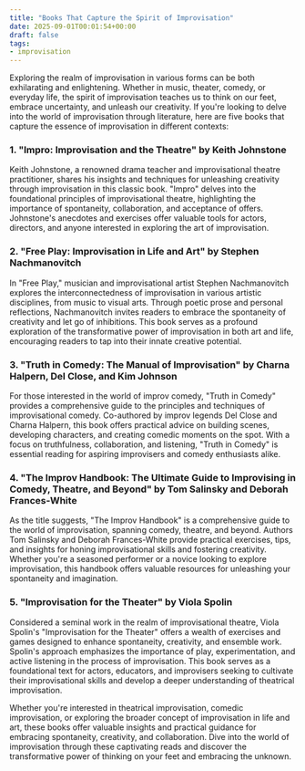 ```yaml
---
title: "Books That Capture the Spirit of Improvisation"
date: 2025-09-01T00:01:54+00:00
draft: false
tags:
- improvisation
---
```


Exploring the realm of improvisation in various forms can be both exhilarating and enlightening. Whether in music, theater, comedy, or everyday life, the spirit of improvisation teaches us to think on our feet, embrace uncertainty, and unleash our creativity. If you're looking to delve into the world of improvisation through literature, here are five books that capture the essence of improvisation in different contexts:

### 1. "Impro: Improvisation and the Theatre" by Keith Johnstone

Keith Johnstone, a renowned drama teacher and improvisational theatre practitioner, shares his insights and techniques for unleashing creativity through improvisation in this classic book. "Impro" delves into the foundational principles of improvisational theatre, highlighting the importance of spontaneity, collaboration, and acceptance of offers. Johnstone's anecdotes and exercises offer valuable tools for actors, directors, and anyone interested in exploring the art of improvisation.

### 2. "Free Play: Improvisation in Life and Art" by Stephen Nachmanovitch

In "Free Play," musician and improvisational artist Stephen Nachmanovitch explores the interconnectedness of improvisation in various artistic disciplines, from music to visual arts. Through poetic prose and personal reflections, Nachmanovitch invites readers to embrace the spontaneity of creativity and let go of inhibitions. This book serves as a profound exploration of the transformative power of improvisation in both art and life, encouraging readers to tap into their innate creative potential.

### 3. "Truth in Comedy: The Manual of Improvisation" by Charna Halpern, Del Close, and Kim Johnson

For those interested in the world of improv comedy, "Truth in Comedy" provides a comprehensive guide to the principles and techniques of improvisational comedy. Co-authored by improv legends Del Close and Charna Halpern, this book offers practical advice on building scenes, developing characters, and creating comedic moments on the spot. With a focus on truthfulness, collaboration, and listening, "Truth in Comedy" is essential reading for aspiring improvisers and comedy enthusiasts alike.

### 4. "The Improv Handbook: The Ultimate Guide to Improvising in Comedy, Theatre, and Beyond" by Tom Salinsky and Deborah Frances-White

As the title suggests, "The Improv Handbook" is a comprehensive guide to the world of improvisation, spanning comedy, theatre, and beyond. Authors Tom Salinsky and Deborah Frances-White provide practical exercises, tips, and insights for honing improvisational skills and fostering creativity. Whether you're a seasoned performer or a novice looking to explore improvisation, this handbook offers valuable resources for unleashing your spontaneity and imagination.

### 5. "Improvisation for the Theater" by Viola Spolin

Considered a seminal work in the realm of improvisational theatre, Viola Spolin's "Improvisation for the Theater" offers a wealth of exercises and games designed to enhance spontaneity, creativity, and ensemble work. Spolin's approach emphasizes the importance of play, experimentation, and active listening in the process of improvisation. This book serves as a foundational text for actors, educators, and improvisers seeking to cultivate their improvisational skills and develop a deeper understanding of theatrical improvisation.

Whether you're interested in theatrical improvisation, comedic improvisation, or exploring the broader concept of improvisation in life and art, these books offer valuable insights and practical guidance for embracing spontaneity, creativity, and collaboration. Dive into the world of improvisation through these captivating reads and discover the transformative power of thinking on your feet and embracing the unknown.